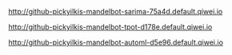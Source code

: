 http://github-pickyilkis-mandelbot-sarima-75a4d.default.qiwei.io

http://github-pickyilkis-mandelbot-tpot-d178e.default.qiwei.io

http://github-pickyilkis-mandelbot-automl-d5e96.default.qiwei.io
